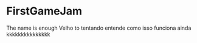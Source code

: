# FirstGameJam
The name is enough
Velho to tentando entende como isso funciona ainda kkkkkkkkkkkkkkk
